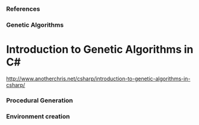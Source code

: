 ### References ###
### Genetic Algorithms

# Introduction to Genetic Algorithms in C#
http://www.anotherchris.net/csharp/introduction-to-genetic-algorithms-in-csharp/

### Procedural Generation


### Environment creation
